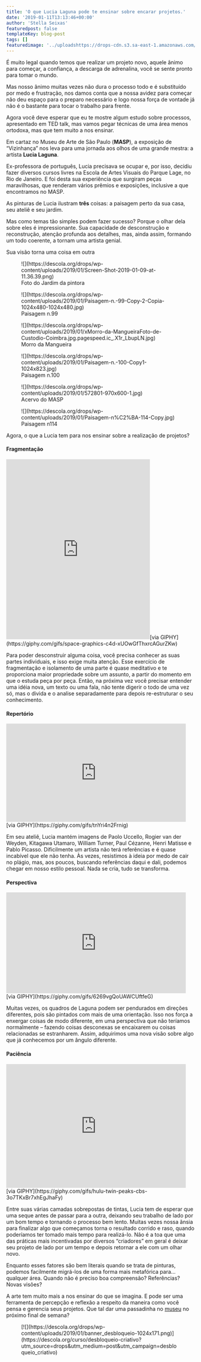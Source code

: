 ```yaml
---
title: 'O que Lucia Laguna pode te ensinar sobre encarar projetos.'
date: '2019-01-11T13:13:46+00:00'
author: 'Stella Seixas'
featuredpost: false
templateKey: blog-post
tags: []
featuredimage: '../uploadshttps://drops-cdn.s3.sa-east-1.amazonaws.com/drops-new/wp-content/uploads/2019/01/10143813/capa_LUCIA-150x150.png'
---
```

É muito legal quando temos que realizar um projeto novo, aquele ânimo para começar, a confiança, a descarga de adrenalina, você se sente pronto para tomar o mundo.

Mas nosso ânimo muitas vezes não dura o processo todo e é substituído por medo e frustração, nos damos conta que a nossa avidez para começar não deu espaço para o preparo necessário e logo nossa força de vontade já não é o bastante para tocar o trabalho para frente.

Agora você deve esperar que eu te mostre algum estudo sobre processos, apresentado em TED talk, mas vamos pegar técnicas de uma área menos ortodoxa, mas que tem muito a nos ensinar.

Em cartaz no Museu de Arte de São Paulo (**MASP**), a exposição de “Vizinhança” nos leva para uma jornada aos olhos de uma grande mestra: a artista **Lucia Laguna**.

Ex-professora de português, Lucia precisava se ocupar e, por isso, decidiu fazer diversos cursos livres na Escola de Artes Visuais do Parque Lage, no Rio de Janeiro. E foi desta sua experiência que surgiram peças maravilhosas, que renderam vários prêmios e exposições, inclusive a que encontramos no MASP.

As pinturas de Lucia ilustram **três** coisas: a paisagem perto da sua casa, seu ateliê e seu jardim.

Mas como temas tão simples podem fazer sucesso? Porque o olhar dela sobre eles é impressionante. Sua capacidade de desconstrução e reconstrução, atenção profunda aos detalhes, mas, ainda assim, formando um todo coerente, a tornam uma artista genial.

Sua visão torna uma coisa em outra

<figure class="wp-block-image is-resized">![](https://descola.org/drops/wp-content/uploads/2019/01/Screen-Shot-2019-01-09-at-11.36.39.png)<figcaption>Foto do Jardim da pintora</figcaption></figure><figure class="wp-block-image is-resized">![](https://descola.org/drops/wp-content/uploads/2019/01/Paisagem-n.-99-Copy-2-Copia-1024x480-1024x480.jpg)<figcaption>Paisagem n.99</figcaption></figure><figure class="wp-block-image is-resized">![](https://descola.org/drops/wp-content/uploads/2019/01/xMorro-da-MangueiraFoto-de-Custodio-Coimbra.jpg.pagespeed.ic_.X1r_LbupLN.jpg)<figcaption>Morro da Mangueira</figcaption></figure><figure class="wp-block-image is-resized">![](https://descola.org/drops/wp-content/uploads/2019/01/Paisagem-n.-100-Copy1-1024x823.jpg)<figcaption>Paisagem n.100</figcaption></figure><figure class="wp-block-image is-resized">![](https://descola.org/drops/wp-content/uploads/2019/01/572801-970x600-1.jpg)<figcaption>Acervo do MASP</figcaption></figure><figure class="wp-block-image is-resized">![](https://descola.org/drops/wp-content/uploads/2019/01/Paisagem-n%C2%BA-114-Copy.jpg)<figcaption>Paisagem n114</figcaption></figure>Agora, o que a Lucia tem para nos ensinar sobre a realização de projetos?

#### **Fragmentação** 

<iframe allowfullscreen="" class="giphy-embed" frameborder="0" height="480" loading="lazy" src="https://giphy.com/embed/xUOwGfThxrcAGurZKw" width="384"></iframe>[via GIPHY](https://giphy.com/gifs/space-graphics-c4d-xUOwGfThxrcAGurZKw)

Para poder desconstruir alguma coisa, você precisa conhecer as suas partes individuais, e isso exige muita atenção. Esse exercício de fragmentação e isolamento de uma parte é quase meditativo e te proporciona maior propriedade sobre um assunto, a partir do momento em que o estuda peça por peça. Então, na próxima vez você precisar entender uma idéia nova, um texto ou uma fala, não tente digerir o todo de uma vez só, mas o divida e o analise separadamente para depois re-estruturar o seu conhecimento.

#### **Repertório**

<iframe allowfullscreen="" class="giphy-embed" frameborder="0" height="262" loading="lazy" src="https://giphy.com/embed/tnYri4n2Frnig" width="480"></iframe>[via GIPHY](https://giphy.com/gifs/tnYri4n2Frnig)

Em seu ateliê, Lucia mantém imagens de Paolo Uccello, Rogier van der Weyden, Kitagawa Utamaro, William Turner, Paul Cézanne, Henri Matisse e Pablo Picasso. Dificilmente um artista não terá referências e é quase incabível que ele não tenha. Às vezes, resistimos à ideia por medo de cair no plágio, mas, aos poucos, buscando referências daqui e dali, podemos chegar em nosso estilo pessoal. Nada se cria, tudo se transforma.

#### **Perspectiva** 

<iframe allowfullscreen="" class="giphy-embed" frameborder="0" height="269" loading="lazy" src="https://giphy.com/embed/6269vgQoUAWCUftfeG" width="480"></iframe>[via GIPHY](https://giphy.com/gifs/6269vgQoUAWCUftfeG)

Muitas vezes, os quadros de Laguna podem ser pendurados em direções diferentes, pois são pintados com mais de uma orientação. Isso nos força a enxergar coisas de modo diferente, em uma perspectiva que não teríamos normalmente – fazendo coisas desconexas se encaixarem ou coisas relacionadas se estranharem. Assim, adquirimos uma nova visão sobre algo que já conhecemos por um ângulo diferente.

#### **Paciência**

<iframe allowfullscreen="" class="giphy-embed" frameborder="0" height="330" loading="lazy" src="https://giphy.com/embed/3o7TKxBr7xhEgJhaFy" width="480"></iframe>[via GIPHY](https://giphy.com/gifs/hulu-twin-peaks-cbs-3o7TKxBr7xhEgJhaFy)

Entre suas várias camadas sobrepostas de tintas, Lucia tem de esperar que uma seque antes de passar para a outra, deixando seu trabalho de lado por um bom tempo e tornando o processo bem lento. Muitas vezes nossa ânsia para finalizar algo que começamos torna o resultado corrido e raso, quando poderíamos ter tomado mais tempo para realizá-lo. Não é a toa que uma das práticas mais incentivadas por diversos “criadores” em geral é deixar seu projeto de lado por um tempo e depois retornar a ele com um olhar novo.

Enquanto esses fatores são bem literais quando se trata de pinturas, podemos facilmente migrá-los de uma forma mais metafórica para… qualquer área. Quando não é preciso boa compreensão? Referências? Novas visões?

A arte tem muito mais a nos ensinar do que se imagina. E pode ser uma ferramenta de percepção e reflexão a respeito da maneira como você pensa e gerencia seus projetos. Que tal dar uma passadinha no [museu](https://masp.org.br/exposicoes/lucia-laguna) no próximo final de semana?

<figure class="wp-block-image">[![](https://descola.org/drops/wp-content/uploads/2019/01/banner_desbloqueio-1024x171.png)](https://descola.org/curso/desbloqueio-criativo?utm_source=drops&utm_medium=post&utm_campaign=desbloqueio_criativo)</figure>
